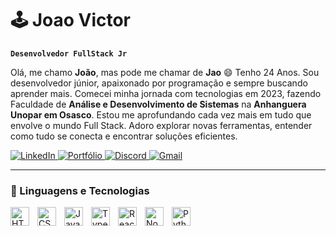 # 🕹️ Joao Victor

**`Desenvolvedor FullStack Jr`**

Olá, me chamo <strong>João</strong>, mas pode me chamar de <strong>Jao</strong> 😄 Tenho 24 Anos.
Sou desenvolvedor júnior, apaixonado por programação e sempre buscando aprender mais. Comecei minha jornada com tecnologias em 2023, fazendo Faculdade de <strong>Análise e Desenvolvimento de Sistemas</strong> na <strong>Anhanguera Unopar em Osasco</strong>. Estou me aprofundando cada vez mais em tudo que envolve o mundo Full Stack.
Adoro explorar novas ferramentas, entender como tudo se conecta e encontrar soluções eficientes.

<p align="left">
    <a href="https://www.linkedin.com/in/jaodejoao/">
        <img 
            alt="LinkedIn" 
            title="Meu perfil no LinekdIn" 
            src="https://custom-icon-badges.demolab.com/badge/Linkedin-blue?style=for-the-badge&logoColor=white&logo=Linked"
        />
    </a>
    <a href="https://jaodejoao.github.io/portfolio/">
        <img 
            alt="Portfólio" 
            title="Meu Portfólio" 
            src="https://custom-icon-badges.demolab.com/badge/-PORTFOLIO-F25278?style=for-the-badge&logo=download&logoColor=white"
        />
    </a> 
    <a href=" ">
        <img 
            alt="Discord" 
            title="Me add no Discord" 
            src="https://custom-icon-badges.demolab.com/badge/-jaovic-blue?style=for-the-badge&logoColor=white&logo=discord"
        />
    </a>
     <a href="https://mail.google.com/mail/?view=cm&fs=1&to=Joaovictoramanciosilva@gmail.com">
        <img 
            alt="Gmail" 
            title="Entre em contato comigo" 
            src="https://custom-icon-badges.demolab.com/badge/-GMAIL-F25278?style=for-the-badge&logo=gmail&logoColor=white"
        />
    </a>
</p>

---

### 🤖 Linguagens e Tecnologias

<img 
    align="left" 
    alt="HTML"
    title="HTML" 
    width="30px" 
    style="padding-right: 10px;" 
    src="https://cdn.jsdelivr.net/gh/devicons/devicon@latest/icons/html5/html5-original.svg" 
/>
<img 
    align="left" 
    alt="CSS" 
    title="CSS"
    width="30px" 
    style="padding-right: 10px;" 
    src="https://cdn.jsdelivr.net/gh/devicons/devicon@latest/icons/css3/css3-original.svg" 
/>
<img 
    align="left" 
    alt="JavaScript" 
    title="JavaScript"
    width="30px" 
    style="padding-right: 10px;" 
    src="https://cdn.jsdelivr.net/gh/devicons/devicon@latest/icons/javascript/javascript-original.svg" 
/>
<img 
    align="left" 
    alt="TypeScript"
    title="TypeScript" 
    width="30px" 
    style="padding-right: 10px;" 
    src="https://cdn.jsdelivr.net/gh/devicons/devicon@latest/icons/typescript/typescript-original.svg" 
/>
<img 
    align="left" 
    alt="React"
    title="React" 
    width="30px" 
    style="padding-right: 10px;" 
    src="https://cdn.jsdelivr.net/gh/devicons/devicon@latest/icons/react/react-original.svg" 
/>
<img 
    align="left" 
    alt="Node Js" 
    title="Node Js"
    width="30px" 
    style="padding-right: 10px;" 
    src="https://cdn.jsdelivr.net/gh/devicons/devicon@latest/icons/nodejs/nodejs-original.svg" 
/>
<img 
    align="left" 
    alt="Python" 
    title="Python"
    width="30px" 
    style="padding-right: 10px;" 
    src="https://cdn.jsdelivr.net/gh/devicons/devicon@latest/icons/python/python-original.svg" 
/>


<br/>
<br/>
